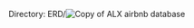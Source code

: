 Directory: ERD/![Copy of ALX airbnb database](https://github.com/user-attachments/assets/9c6aa168-c7cc-41d0-9250-1fba6cec48f5)
